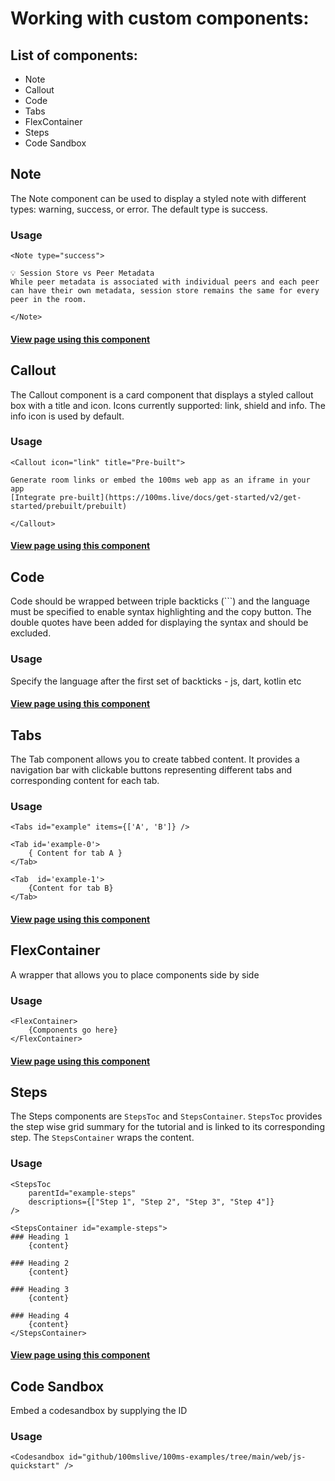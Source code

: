 # Working with custom components:

## List of components:

-   Note
-   Callout
-   Code
-   Tabs
-   FlexContainer
-   Steps
-   Code Sandbox

## Note

The Note component can be used to display a styled note with different types: warning, success, or error. The default type is success.

### Usage

```
<Note type="success">

💡 Session Store vs Peer Metadata
While peer metadata is associated with individual peers and each peer can have their own metadata, session store remains the same for every peer in the room.

</Note>
```

#### [View page using this component](https://100ms.live/docs/javascript/v2/how-to-guides/build-interactive-features/session-store)

## Callout

The Callout component is a card component that displays a styled callout box with a title and icon. Icons currently supported: link, shield and info. The info icon is used by default.

### Usage

```
<Callout icon="link" title="Pre-built">

Generate room links or embed the 100ms web app as an iframe in your app
[Integrate pre-built](https://100ms.live/docs/get-started/v2/get-started/prebuilt/prebuilt)

</Callout>
```

#### [View page using this component](https://100ms.live/docs/get-started/v2/get-started/overview#integration-paths)

## Code

Code should be wrapped between triple backticks (```) and the language must be specified to enable syntax highlighting and the copy button.
The double quotes have been added for displaying the syntax and should be excluded.

### Usage

Specify the language after the first set of backticks - js, dart, kotlin etc

#### [View page using this component](https://100ms.live/docs/javascript/v2/quickstart/mental-model#fitting-in-the-js-world)

## Tabs

The Tab component allows you to create tabbed content. It provides a navigation bar with clickable buttons representing different tabs and corresponding content for each tab.

### Usage

```
<Tabs id="example" items={['A', 'B']} />

<Tab id='example-0'>
    { Content for tab A }
</Tab>

<Tab  id='example-1'>
    {Content for tab B}
</Tab>
```

#### [View page using this component](https://www.100ms.live/docs/javascript/v2/how-to-guides/set-up-video-conferencing/join)

## FlexContainer

A wrapper that allows you to place components side by side

### Usage

```
<FlexContainer>
    {Components go here}
</FlexContainer>
```

#### [View page using this component](https://www.100ms.live/docs/get-started/v2/get-started/prebuilt/room-codes/overview)

## Steps

The Steps components are `StepsToc` and `StepsContainer`. `StepsToc` provides the step wise grid summary for the tutorial and is linked to its corresponding step. The `StepsContainer` wraps the content.

### Usage

```
<StepsToc
    parentId="example-steps"
    descriptions={["Step 1", "Step 2", "Step 3", "Step 4"]}
/>

<StepsContainer id="example-steps">
### Heading 1
    {content}

### Heading 2
    {content}

### Heading 3
    {content}

### Heading 4
    {content}
</StepsContainer>
```

#### [View page using this component](https://www.100ms.live/docs/javascript/v2/quickstart/javascript-quickstart#try-this-out-locally)

## Code Sandbox

Embed a codesandbox by supplying the ID

### Usage

```
<Codesandbox id="github/100mslive/100ms-examples/tree/main/web/js-quickstart" />
```
